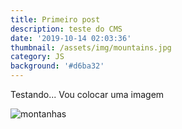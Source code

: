 ```yaml
---
title: Primeiro post
description: teste do CMS
date: '2019-10-14 02:03:36'
thumbnail: /assets/img/mountains.jpg
category: JS
background: '#d6ba32'
---
```

Testando... Vou colocar uma imagem

![montanhas](/assets/img/mountains.jpg "montanhas")
